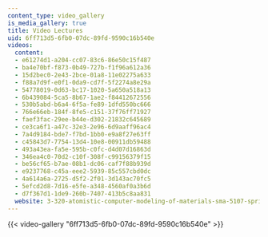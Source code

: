 ```yaml
---
content_type: video_gallery
is_media_gallery: true
title: Video Lectures
uid: 6ff713d5-6fb0-07dc-89fd-9590c16b540e
videos:
  content:
  - e61274d1-a204-cc07-83c6-86e50c15f487
  - ba4e70bf-f873-0b49-727b-f1f96a612a36
  - 15d2bec0-2e43-2bce-01a8-11e02275a633
  - f88a7d9f-e0f1-0da9-cd7f-5f2274a8e29a
  - 54778019-0d63-bc17-1020-5a650a518a13
  - 6b439084-5ca5-8b67-1ae2-f84412672556
  - 530b5abd-b6a4-6f5a-fe89-1dfd550bc666
  - 766e66eb-184f-8fe5-c151-37f76ff71927
  - faef3fac-29ee-b44e-d302-21832c645689
  - ce3ca6f1-a47c-32e3-2e96-6d9aaff96ac4
  - 7a4d9184-bde7-f7bd-1bb0-e9a8f27e63ff
  - c45843d7-7754-13d4-10e8-00911db59488
  - 493a43ea-fa5e-595b-c0fc-d4d07d16863d
  - 346ea4c0-70d2-c10f-308f-c99156379f15
  - be56cf65-b7ae-08b1-dc06-caf7f88b939d
  - e9237768-c45a-eee2-5939-85c557cbd0dc
  - 4a614a6a-2725-d5f2-2f01-3d143ac70fc5
  - 5efcd2d8-7d16-e5fe-a348-4560af0a3b6d
  - d7f367d1-1de9-260b-7407-413b5c8aa831
  website: 3-320-atomistic-computer-modeling-of-materials-sma-5107-spring-2005
---
```



{{< video-gallery "6ff713d5-6fb0-07dc-89fd-9590c16b540e" >}}

